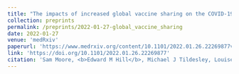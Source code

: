 ```yaml
---
title: "The impacts of increased global vaccine sharing on the COVID-19 pandemic; a retrospective modelling study"
collection: preprints
permalink: /preprints/2022-01-27-global_vaccine_sharing
date: 2022-01-27
venue: 'medRxiv'
paperurl: 'https://www.medrxiv.org/content/10.1101/2022.01.26.22269877v1.full.pdf'
link: 'https://doi.org/10.1101/2022.01.26.22269877'
citation: 'Sam Moore, <b>Edward M Hill</b>, Michael J Tildesley, Louise Dyson, Matt J Keeling.(2021). &quot;Vaccination and non-pharmaceutical interventions for COVID-19: a mathematical modelling study.&quot; <i>medRxiv</i>. doi:10.1101&#47;2022.01.26.22269877.'
---
```

